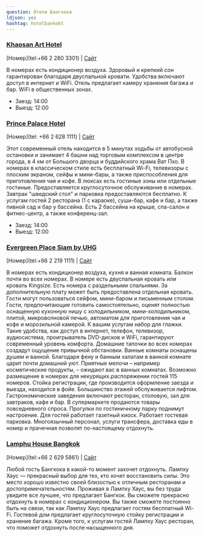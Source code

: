 ```yaml
---
question: Отели Бангкока
ldjson: yes
hashtag: hotelbankokt
---
```


### [Khaosan Art Hotel](https://maps.app.goo.gl/CDYcdF21SY6mQfoJ8)
[Номер](tel:+66 2 280 3301) | [Сайт](http://www.khaosanarthotel.com/)

В номерах есть кондиционер воздуха. Здоровый и крепкий сон гарантирован благодаря двуспальной кровати. Удобства включают доступ в интернет и WiFi.
Отель предлагает камеру хранения багажа и бар. WiFi в общественных зонах.

* Заезд: 14:00
* Выезд: 12:00


### [Prince Palace Hotel](https://maps.app.goo.gl/CHtSdXoQk8y7r7G58)
[Номер](tel: +66 2 628 1111) | [Сайт](http://www.princepalace.co.th/)

Этот современный отель находится в 5 минутах ходьбы от автобусной остановки и занимает 4 башни над торговым комплексом в центре города, в 4 км от Большого дворца и буддийского храма Ват Пхо.
В номерах в классическом стиле есть бесплатный Wi-Fi, телевизоры с плоским экраном, сейфы и мини-бары, а также приспособления для приготовления чая и кофе. В люксах есть гостиные зоны или отдельные гостиные. Предоставляется круглосуточное обслуживание в номерах.
Завтрак "шведский стол" и парковка предоставляются бесплатно. К услугам гостей 2 ресторана (1 с караоке), суши-бар, кафе и бар, а также пивной сад и бар у бассейна. Есть 2 бассейна на крыше, спа-салон и фитнес-центр, а также конференц-зал.

* Заезд: 14:00
* Выезд: 12:00

### [Evergreen Place Siam by UHG](https://maps.app.goo.gl/kenNpMGhAhrP4s899)
[Номер](tel:+66 2 219 1111) | [Сайт](http://www.evergreenplacesiam.com/)

В номерах есть кондиционер воздуха, кухня и ванная комната. Балкон почти во всех номерах. В номере есть двуспальная кровать или кровать Kingsize. Есть номера с раздельными спальнями. За дополнительную плату может быть предоставлена отдельная кровать. Гости могут пользоваться сейфом, мини-баром и письменным столом. Гости, предпочитающие готовить самостоятельно, оценят полностью оснащенную кухонную нишу с холодильником, мини-холодильником, плитой, микроволновой печью, автоматом для приготовления чая и кофе и морозильной камерой. К вашим услугам набор для глажки. Такие удобства, как доступ в интернет, телефон, телевизор, аудиосистема, проигрыватель DVD-дисков и WiFi, гарантируют современный уровень комфорта. Домашние тапочки во всех номерах создадут ощущение привычной обстановки. Ванные комнаты оснащены душем и ванной. Благодаря фену и банным халатам в ванной комнате царит почти домашний уют. Приятные мелочи – например косметические продукты, – ожидают вас в ванных комнатах. Возможно размещение в номерах для некурящих.распоряжении гостей 115 номеров. Cтойка регистрации, где производится оформление заезда и выезда, находится в фойе. Большинство этажей обслуживается лифтом. Гастрономические заведения включают ресторан, столовую, зал для завтраков, кафе и бар. В супермаркете продаются товары повседневного спроса. Прогулки по гостиничному парку поднимут настроение. Для гостей работает газетный киоск. Работает гостевая парковка. Многоязычный персонал, услуги трансфера, доставка еды в номер и прачечная позволят по-настоящему отдохнуть.

### [Lamphu House Bangkok](https://maps.app.goo.gl/1DX6BbsWdGttyHQTA)
[Номер](tel:+66 2 629 5861) | [Сайт](https://www.thesalilhotelsukhumvitwg.com/)

Любой гость Бангкока в какой-то момент захочет отдохнуть. Лампху Хаус — прекрасный выбор для тех, кто хочет восстановить силы. Это место хорошо известно своей близостью к отличным ресторанам и достопримечательностям. Проживая в Лампху Хаус, вы без труда увидите все лучшее, что предлагает Бангкок.
Вы сможете прекрасно отдохнуть в номерах с кондиционером. Вы также cможете постоянно быть на связи, так как Лампху Хаус предлагает гостям бесплатный Wi-Fi.
Гостевой дом предлагает круглосуточную стойку регистрации и хранение багажа. Кроме того, к услугам гостей Лампху Хаус ресторан, что поможет отдохнуть после насыщенного дня.


